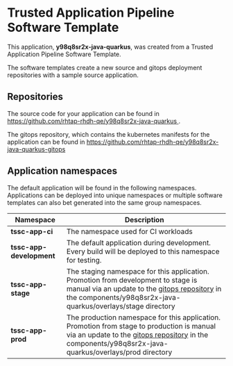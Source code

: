 # Trusted Application Pipeline Software Template

This application, **y98q8sr2x-java-quarkus**, was created from a Trusted Application Pipeline Software Template.

The software templates create a new source and gitops deployment repositories with a sample source application. 

## Repositories

The source code for your application can be found in [https://github.com/rhtap-rhdh-qe/y98q8sr2x-java-quarkus ](https://github.com/rhtap-rhdh-qe/y98q8sr2x-java-quarkus ).
 
The gitops repository, which contains the kubernetes manifests for the application can be found in 
[https://github.com/rhtap-rhdh-qe/y98q8sr2x-java-quarkus-gitops ](https://github.com/rhtap-rhdh-qe/y98q8sr2x-java-quarkus-gitops ) 

## Application namespaces 

The default application will be found in the following namespaces. Applications can be deployed into unique namespaces or multiple software templates can also bet generated into the same group namespaces.  

|  Namespace   |  Description   |  
| -------- | -------- |
| **tssc-app-ci** | The namespace used for CI workloads |
| **tssc-app-development** | The default application during development. Every build will be deployed to this namespace for testing. |
| **tssc-app-stage** | The staging namespace for this application. Promotion from development to stage is manual via an update to the [gitops repository](https://github.com/rhtap-rhdh-qe/y98q8sr2x-java-quarkus-gitops ) in the components/y98q8sr2x-java-quarkus/overlays/stage directory |
| **tssc-app-prod** | The production namespace for this application. Promotion from stage to production is manual via an update to the [gitops repository](https://github.com/rhtap-rhdh-qe/y98q8sr2x-java-quarkus-gitops ) in the components/y98q8sr2x-java-quarkus/overlays/prod directory |